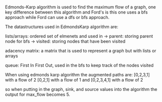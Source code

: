 Edmonds-Karp algorithm is used to find the maximum flow of a graph, one key difference between this algorithm 
and Ford's is this one uses a bfs approach while Ford can use a dfs or bfs approach. 


The datastructures used in EdmondsKarp algorithm are:

lists/arrays: ordered set of elmenets and used in
-> parent: storing parent node for bfs
-> visited: storing nodes that have been visited 

adacency matrix: a matrix that is used to represent a graph but with lists or arrays

queue: First In First Out, used in the bfs to keep track of the nodes visited


When using edmonds karp algorithm the augmented paths are:
[0,2,3,1] with a flow of 2
[0,2,1] with a flow of 1
and
[0,2,3,4,1] with a flow of 2

so when putting in the graph, sink, and source values into the algorithm the output 
for max_flow becomes 5. 


